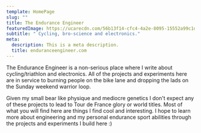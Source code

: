 ```yaml
---
template: HomePage
slug: ""
title: The Endurance Engineer
featuredImage: https://ucarecdn.com/56b13f14-cfc4-4a2e-8095-15552a99c1da/
subtitle: " Cycling, bro-science and electronics."
meta:
  description: This is a meta description.
  title: enduranceengineer.com
---
```

The Endurance Engineer is a non-serious place where I write about cycling/triathlon and electronics. All of the projects and experiments here are in service to burning people on the bike lane and dropping the lads on the Sunday weekend warrior loop. 

Given my small bear like physique and mediocre genetics I don't expect any of these projects to lead to Tour de France glory or world titles. Most of what you will find here are things I find cool and interesting. I hope to learn more about engineering and my personal endurance sport abilities through the projects and experiments I build here :)